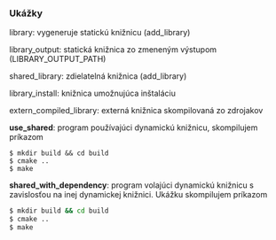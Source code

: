 ### Ukážky

library: vygeneruje statickú knižnicu (add_library)

library_output: statická knižnica zo zmeneným výstupom (LIBRARY_OUTPUT_PATH)

shared_library: zdielatelná knižnica (add_library)

library_install: knižnica umožnujúca inštaláciu

extern_compiled_library: externá knižnica skompilovaná zo zdrojakov

**use_shared**: program používajúci dynamickú knižnicu, skompilujem príkazom

	$ mkdir build && cd build
	$ cmake ..
	$ make

**shared_with_dependency**: program volajúci dynamickú knižnicu s zavislosťou na inej dynamickej knižnici. Ukážku skompilujem príkazom

```bash
$ mkdir build && cd build
$ cmake ..
$ make
```

